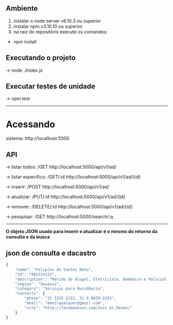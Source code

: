 ## Ambiente
1. instalar o node server v6.10.3 ou superior
2. instalar npm v3.10.10 ou superior
3. na raiz do repositório execute os comandos:
* npm install

## Executando o projeto
-> node ./index.js

## Executar testes de unidade
-> npm test

***

# Acessando
sistema: http://localhost:5000

## API
-> listar todos: /GET
http://localhost:5000/api/v1/ad/

-> listar específico: /GET/:id
http://localhost:5000/api/v1/ad/{id}

-> inserir: /POST
http://localhost:5000/api/v1/ad/

-> atualizar: /PUT/:id
http://localhost:5000/api/v1/ad/{id}

-> remover: /DELETE/:id
http://localhost:5000/api/v1/ad/{id}

-> pesquisar: /GET
http://localhost:5000/search/:q

***

**O objeto JSON usado para inserir e atualizar é o mesmo do retorno da consulta e da busca**

## json de consulta e dacastro

```javascript
{
	"name": "Felipino do Santos Neto",
	"id": "991231123",
	"description": "Marido de Alugel, Eletricista, Bombeiro e Policial Militar",
	"region": "Savassi",
	"category": "Serviços para Residência",
	"contacts": {
		"phone": "31 3333-2222, 31 9 8829-2233",
		"email": "emailqualquer@gmail.com",
		"site": "http://facebookson.com/Isso_Ai_Renan/"
	}
}
```
